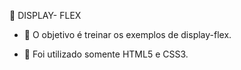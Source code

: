    :anger: DISPLAY- FLEX
   
   - :dart: O objetivo é treinar os exemplos de display-flex.
   
   - :small_red_triangle: Foi utilizado somente HTML5 e CSS3.
   
